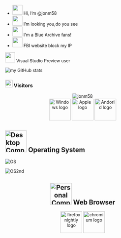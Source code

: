 <!--Tenkyu Chimata is the god of the market (bazaar) and has the ability to take away ownership. She is responsible for maintaining the normal trading order of the market, and disrupting the order will deal her a huge blow.
Due to the demise of the outside bazaar in recent times, her own power has weakened to the point of near extinction. She chose to work with Iizunamaru Megumu in order to save herself, establishing a system of paid BL unlocking that affects the millet, and regaining her original power from the circulation of paid BL unlocking.-->
- <img src="https://fastly.jsdelivr.net/gh/zDaleZ/msemoji/src/Color/1f44b.svg" height="32"  /> Hi, I’m @jonm58
- <img src="https://fastly.jsdelivr.net/gh/zDaleZ/msemoji/src/Color/1f440.svg" height="32"  />  I’m looking you,do you see
- <img src="https://fastly.jsdelivr.net/gh/zDaleZ/msemoji/src/Color/1f4eb.svg" height="32"  />  I'm a Blue Archive fans!
- <img src="https://fastly.jsdelivr.net/gh/zDaleZ/msemoji/src/Color/1f923.svg" height="32"  />  FBI website block my IP

 <img src="https://fastly.jsdelivr.net/gh/zDaleZ/msemoji/src/Color/1f9f0.svg" height="32"  /> Visual Studio Preview user

![my GitHub stats](https://github-readme-stats.vercel.app/api?username=jonm58&count_private=true&show_icons=true&layout=compact)

###  <img src="https://fastly.jsdelivr.net/gh/hfg-gmuend/openmoji/color/svg/1F440.svg" height="24"  />  Visitors
<div align="center"><img src="https://count.getloli.com/@jonm58?name=jonm58&theme=original-new&padding=8&offset=0&align=center&scale=1&pixelated=1&darkmode=auto" alt="jonm58"></div>

<div align="center">
  <img src="https://fastly.jsdelivr.net/gh/hfg-gmuend/openmoji/color/svg/F000.svg" height="70"  alt="Windows logo" />
  <img src="https://fastly.jsdelivr.net/gh/hfg-gmuend/openmoji/color/svg/F8FF.svg" height="70"  alt="Apple logo" />
  <img src="https://fastly.jsdelivr.net/gh/hfg-gmuend/openmoji/color/svg/E047.svg" height="70"  alt="Andorid logo" />
  <!--<img src="https://fastly.jsdelivr.net/gh/hfg-gmuend/openmoji/color/svg/1F427.svg" height="70"  alt="penguin, not Linux logo" />-->
</div>

##  <img src="https://fastly.jsdelivr.net/gh/hfg-gmuend/openmoji/color/svg/1F5A5.svg" height="70"  alt="Desktop Computer" />    Operating System
![OS](https://img.shields.io/badge/Windows%2011%20Canary-black.svg?colorA=black&style=plastic)

![OS2nd](https://img.shields.io/badge/Windows%202003%20R2-white.svg?colorA=black&style=flat-square)

<div align="center">
  
## <img src="https://fastly.jsdelivr.net/gh/hfg-gmuend/openmoji/color/svg/1F4BB.svg" height="70"  alt="Personal Computer" />   Web Browser
<img src="https://fastly.jsdelivr.net/gh/hfg-gmuend/openmoji/color/svg/E067.svg" height="70"  alt="firefox nightly logo" />  
<img src="https://fastly.jsdelivr.net/gh/hfg-gmuend/openmoji/color/svg/E053.svg" height="70"  alt="chromium logo" />  
</div>
